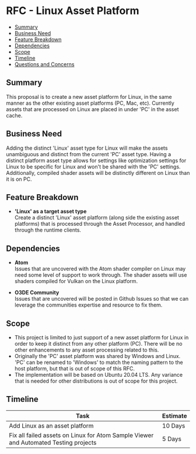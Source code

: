 # RFC - Linux Asset Platform

*   [Summary](#id-summary)
*   [Business Need](#id-businessneed)
*   [Feature Breakdown](#id-[REVIEWED]RFC-LinuxAssetPlatform-FeatureBreakdown)
*   [Dependencies](#id-[REVIEWED]RFC-LinuxAssetPlatform-Dependencies)
*   [Scope](#id-[REVIEWED]RFC-LinuxAssetPlatform-Scope)
*   [Timeline](#id-[REVIEWED]RFC-LinuxAssetPlatform-Timeline)
*   [Questions and Concerns](#id-[REVIEWED]RFC-LinuxAssetPlatform-QuestionsandConcerns)

## Summary

This proposal is to create a new asset platform for Linux, in the same manner as the other existing asset platforms (PC, Mac, etc). Currently assets that are processed on Linux are placed in under 'PC' in the asset cache.

## Business Need

Adding the distinct 'Linux' asset type for Linux will make the assets unambiguous and distinct from the current 'PC' asset type. Having a distinct platform asset type allows for settings like optimization settings for Linux to be specific for Linux and won't be shared with the 'PC' settings. Additionally, compiled shader assets will be distinctly different on Linux than it is on PC.

## Feature Breakdown

*   **'Linux' as a target asset type**  
    Create a distinct 'Linux' asset platform (along side the existing asset platforms) that is processed through the Asset Processor, and handled through the runtime clients.  
      
    

## Dependencies

*   **Atom**  
    Issues that are uncovered with the Atom shader compiler on Linux may need some level of support to work through. The shader assets will use shaders compiled for Vulkan on the Linux platform.  
      
    
*   **O3DE Community**  
    Issues that are uncovered will be posted in Github Issues so that we can leverage the communities expertise and resource to fix them.  
      
    

## Scope

*   This project is limited to just support of a new asset platform for Linux in order to keep it distinct from any other platform (PC). There will be no other enhancements to any asset processing related to this.
*   Originally the 'PC' asset platform was shared by Windows and Linux. 'PC' can be renamed to 'Windows' to match the naming pattern to the host platform, but that is out of scope of this RFC.
*   The implementation will be based on Ubuntu 20.04 LTS. Any variance that is needed for other distributions is out of scope for this project.

## Timeline

| Task | Estimate |
| --- | --- |
| Add Linux as an asset platform | 10 Days |
| Fix all failed assets on Linux for Atom Sample Viewer and Automated Testing projects | 5 Days |

  

